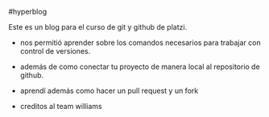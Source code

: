 #hyperblog

Este es un blog para el curso de git y github de platzi.

* nos permitió aprender sobre los comandos necesarios para trabajar con control de versiones.
* además de como conectar tu proyecto de manera local al repositorio de github.
* aprendí además como hacer un pull request y un fork

* creditos al team williams

